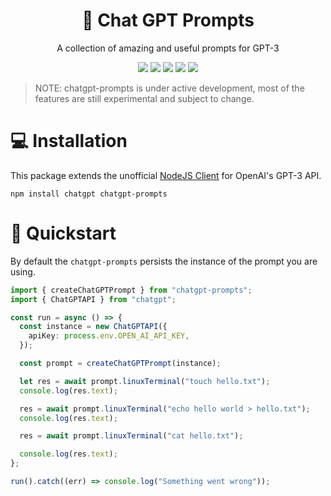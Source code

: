 <p align="center">
  <h1 align="center"><b>🤖 Chat GPT Prompts</b></h1>
  <p align="center">
  A collection of amazing and useful prompts for GPT-3
    </p>
</p>
<p align="center">    
    <img src="https://img.shields.io/github/package-json/v/pacholoamit/chatgpt-prompts" />
    <img src="https://img.shields.io/badge/%3C%2F%3E-TypeScript-%230074c1.svg" />
    <img src="https://img.shields.io/github/actions/workflow/status/pacholoamit/chatgpt-prompts/publish.yml" />
    <img src="https://img.shields.io/github/license/pacholoamit/chatgpt-prompts" />
    <img src="https://img.shields.io/node/v/chatgpt-prompts">
</p>

> NOTE: chatgpt-prompts is under active development, most of the features are still experimental and subject to change.

# 💻 Installation

This package extends the unofficial [NodeJS Client](https://github.com/transitive-bullshit/chatgpt-api) for OpenAI's GPT-3 API.

```
npm install chatgpt chatgpt-prompts
```

# 🚀 Quickstart

By default the `chatgpt-prompts` persists the instance of the prompt you are using. 

```typescript
import { createChatGPTPrompt } from "chatgpt-prompts";
import { ChatGPTAPI } from "chatgpt";

const run = async () => {
  const instance = new ChatGPTAPI({
    apiKey: process.env.OPEN_AI_API_KEY,
  });

  const prompt = createChatGPTPrompt(instance);

  let res = await prompt.linuxTerminal("touch hello.txt");
  console.log(res.text);

  res = await prompt.linuxTerminal("echo hello world > hello.txt");
  console.log(res.text);

  res = await prompt.linuxTerminal("cat hello.txt");

  console.log(res.text);
};

run().catch((err) => console.log("Something went wrong"));
```
